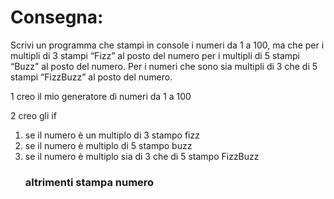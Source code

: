 # Consegna:
Scrivi un programma che stampi in console i numeri da 1 a 100, ma che
per i multipli di 3 stampi “Fizz” al posto del numero
per i multipli di 5 stampi “Buzz” al posto del numero.
Per i numeri che sono sia multipli di 3 che di 5 stampi “FizzBuzz” al posto del numero.

1 creo il mio generatore di numeri da 1 a 100

2 creo gli if <OL>
<LI> se il numero è un multiplo di 3 stampo fizz</li>
<LI> se il numero è multiplo di 5 stampo buzz</li>
<LI> se il numero è multiplo sia di 3 che di 5 stampo FizzBuzz</li>
 <h3> altrimenti stampa numero</h3> </li>
</OL> 





